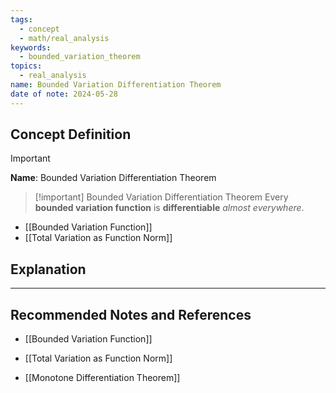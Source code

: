 ```yaml
---
tags:
  - concept
  - math/real_analysis
keywords:
  - bounded_variation_theorem
topics:
  - real_analysis
name: Bounded Variation Differentiation Theorem
date of note: 2024-05-28
---
```


## Concept Definition

>[!important]
>**Name**: Bounded Variation Differentiation Theorem

>[!important] Bounded Variation Differentiation Theorem
>Every **bounded variation function** is **differentiable** *almost everywhere*.

- [[Bounded Variation Function]]
- [[Total Variation as Function Norm]]


## Explanation





-----------
##  Recommended Notes and References

- [[Bounded Variation Function]]
- [[Total Variation as Function Norm]]

- [[Monotone Differentiation Theorem]]